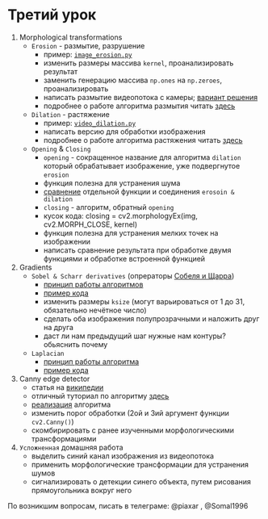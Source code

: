 # Третий урок
1. Morphological transformations
    - `Erosion` \- размытие, разрушение
        - пример: [`image_erosion.py`][image_erosion]
        - изменить размеры массива `kernel`, проанализировать результат
        - заменить генерацию массива `np.ones` на `np.zeroes`, проанализировать
        - написать размытие видеопотока с камеры; [вариант решения][video_erosion]
        - подробнее о работе алгоритма размытия читать [здесь][how_to_erosion]
    - `Dilation` \- растяжение
        - пример: [`video_dilation.py`][video_dilation]
        - написать версию для обработки изображения
        - подробнее о работе алгоритма растяжения читать [здесь][how_to_dilation]
    - `Opening` & `Closing`
        - `opening` \- сокращенное название для алгоритма `dilation` который обрабатывает изображение, уже подвергнутое `erosion`
        - функция полезна для устранения шума
        - [сравнение][video_opening] отдельной функции и соединения `erosoin & dilation`
        - `closing` \- алгоритм, обратный `opening`
        - кусок кода: closing = cv2.morphologyEx(img, cv2.MORPH_CLOSE, kernel)
        - функция полезна для устранения мелких точек на изображении
        - написать сравнение результата при обработке двумя функциями и обработке встроенной функцией
2. Gradients
    - `Sobel & Scharr derivatives` (опрераторы [Собеля и Щарра][sobel_scharr])
        - [принцип работы алгоритмов][how_to_sobel]
        - [пример кода][sobel_conturs]
        - изменить размеры `ksize` (могут варьироваться от 1 до 31, обязательно нечётное число)
        - сделать оба изображения полупрозрачными и наложить друг на друга
        - даст ли нам предыдущий шаг нужные нам контуры? обьяснить почему
    - `Laplacian`
        - [принцип работы алгоритма][how_to_laplacian]
        - [пример кода][laplscian_conturs]
3. Canny edge detector
    - cтатья на [википедии][canny_edge]
    - отличный туториал по алгоритму [здесь][how_to_canny]
    - [реализация][canny_edge_detector] алгоритма
    - изменить порог обработки (2ой и 3ий аргумент функции `cv2.Canny()`)
    - скомбирировать с ранее изученными морфологическими трансформациями
4. `Усложненная` домашняя работа
    - выделить синий канал изображения из видеопотока
    - применить морфологические трансформации для устранения шумов
    - сигнализировать о детекции синего объекта, путем рисования прямоугольника вокруг него

По возникшим вопросам, писать в телеграме: @piaxar , @Somal1996

[image_erosion]:./src/image_erosion.py
[video_erosion]:./src/video_erosion.py
[video_dilation]:./src/video_dilation.py
[video_opening]:./src/video_opening.py
[sobel_conturs]:./src/sobel_conturs.py
[laplscian_conturs]:./src/laplscian_conturs.py
[canny_edge_detector]:./src/canny_edge_detector.py
[how_to_erosion]:http://homepages.inf.ed.ac.uk/rbf/HIPR2/erode.htm
[how_to_dilation]:http://homepages.inf.ed.ac.uk/rbf/HIPR2/dilate.htm
[how_to_sobel]:https://habrahabr.ru/post/128753/
[how_to_laplacian]:http://robocraft.ru/blog/computervision/460.html
[how_to_canny]:http://dasl.mem.drexel.edu/alumni/bGreen/www.pages.drexel.edu/_weg22/can_tut.html
[canny_edge]:https://en.wikipedia.org/wiki/Canny_edge_detector
[sobel_scharr]:https://ru.wikipedia.org/wiki/%D0%9E%D0%BF%D0%B5%D1%80%D0%B0%D1%82%D0%BE%D1%80_%D0%A1%D0%BE%D0%B1%D0%B5%D0%BB%D1%8F
